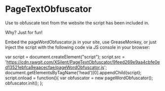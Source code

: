 # PageTextObfuscator
Use to obfuscate text from the website the script has been included in.

Why? Just for fun!

Embed the pageWordObfuscator.js in your site, use GreaseMonkey, or just inject the script with the following code via JS console in your browser:

var script = document.createElement("script");
script.src = 'https://cdn.rawgit.com/XSilent/PageTextObfuscator/9feed269e9aa4cbfe0ed13521ebfca9eaacecfae/pageWordObfuscator.js';
document.getElementsByTagName('head')[0].appendChild(script);
script.onload = function(){
	var obfuscator = new pageWordObfuscator();
	obfuscator.init();
};

